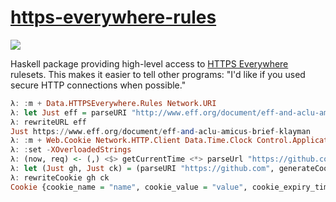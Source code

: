 [https-everywhere-rules](https://github.com/fmap/https-everywhere-rules)
========================================================================

![](https://encrypted-tbn0.gstatic.com/images?q=tbn:ANd9GcTqn7bFPbRaxk-XU6PWLnbTvo7MtjGMFQw4RA4SZ0u23vzUS7AD5Q)

Haskell package providing high-level access to [HTTPS Everywhere][1]
rulesets. This makes it easier to tell other programs: "I'd like if you
used secure HTTP connections when possible."

```haskell
λ: :m + Data.HTTPSEverywhere.Rules Network.URI
λ: let Just eff = parseURI "http://www.eff.org/document/eff-and-aclu-amicus-brief-klayman"
λ: rewriteURL eff
Just https://www.eff.org/document/eff-and-aclu-amicus-brief-klayman
λ: :m + Web.Cookie Network.HTTP.Client Data.Time.Clock Control.Applicative
λ: :set -XOverloadedStrings
λ: (now, req) <- (,) <$> getCurrentTime <*> parseUrl "https://github.com"
λ: let (Just gh, Just ck) = (parseURI "https://github.com", generateCookie (def{setCookieDomain=Just "github.com"}) req now True)
λ: rewriteCookie gh ck
Cookie {cookie_name = "name", cookie_value = "value", cookie_expiry_time = 3013-12-25 00:00:00 UTC, cookie_domain = "github.com", cookie_path = "/", cookie_creation_time = 2014-08-24 05:58:20.691866 UTC, cookie_last_access_time = 2014-08-24 05:58:20.691866 UTC, cookie_persistent = False, cookie_host_only = False, cookie_secure_only = True, cookie_http_only = False}
```

  [1]: https://www.eff.org/https-everywhere
